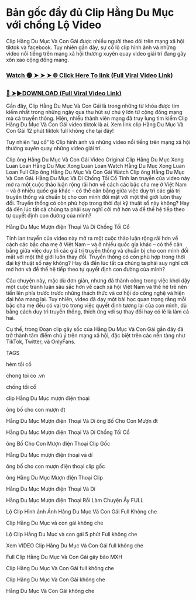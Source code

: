 # Bản gốc đầy đủ Clip Hằng Du Mục với chồng Lộ Video

Clip Hằng Du Mục Và Con Gái được nhiều người theo dõi trên mạng xã hội tiktok và facebook. Tuy nhiên gần đây, sự cố lộ clip hình ảnh và những video nổi tiếng trên mạng xã hội thường xuyên quay video giải trí đang gây xôn xao cộng đồng mạng.


### [Watch 🟢 ➤ ➤ ➤ 🌐 Click Here To link (Full Viral Video Link)](https://cinesky.today/clip-hang-du-muc-video/)

### [🔴 ➤►DOWNLOAD (Full Viral Video Link)](https://cinesky.today/clip-hang-du-muc-video/)

Gần đây, Clip Hằng Du Mục Và Con Gái là trong những từ khóa được tìm kiếm nhất trong những ngày qua thu hút sự chú ý lớn từ cộng đồng mạng mà cả truyền thông. Hiện, nhiều thành viên mạng đã truy lung tìm kiếm Clip Hằng Du Mục Và Con Gái video tiktok là ai. Xem link clip Hằng Du Mục Và Con Gái 12 phút tiktok full không che tại đây!

Tuy nhiên “sự cố” lộ Clip hình ảnh và những video nổi tiếng trên mạng xã hội thường xuyên quay những video giải trí.

Clip ông Hằng Du Mục Và Con Gái Video Original Clip Hằng Du Mục Xong Luan Loan Hằng Du Mục Xong Luan Loan Watch Hằng Du Mục Xong Luan Loan Full Clip ông Hằng Du Mục Và Con Gái Watch Clip ông Hằng Du Mục Và Con Gái. Hằng Du Mục Và Dí Chống Tối Cổ Tính lan truyền của video này mở ra một cuộc thảo luận rộng rãi hơn về cách các bậc cha mẹ ở Việt Nam – và ở nhiều quốc gia khác – có thể cân bằng giữa việc duy trì các giá trị truyền thống và chuẩn bị cho con mình đối mặt với một thế giới luôn thay đổi. Truyền thống có còn phù hợp trong thời đại kỹ thuật số này không? Hay đã đến lúc tất cả chúng ta phải suy nghĩ cởi mở hơn và để thế hệ tiếp theo tự quyết định con đường của mình?

Hằng Du Mục Mượn điện Thoại Và Dí Chống Tối Cổ

Tính lan truyền của video này mở ra một cuộc thảo luận rộng rãi hơn về cách các bậc cha mẹ ở Việt Nam – và ở nhiều quốc gia khác – có thể cân bằng giữa việc duy trì các giá trị truyền thống và chuẩn bị cho con mình đối mặt với một thế giới luôn thay đổi. Truyền thống có còn phù hợp trong thời đại kỹ thuật số này không? Hay đã đến lúc tất cả chúng ta phải suy nghĩ cởi mở hơn và để thế hệ tiếp theo tự quyết định con đường của mình?

Câu chuyện này, mặc dù đơn giản, nhưng đã thành công trong việc khơi dậy một cuộc tranh luận sâu sắc hơn về cách xã hội Việt Nam và thế hệ trẻ nên tiến lên phía trước trước những thách thức và cơ hội do công nghệ và hiện đại hóa mang lại. Tuy nhiên, video đã dạy một bài học quan trọng rằng mỗi bậc cha mẹ đều có vai trò trong việc quyết định tương lai của con mình, dù bằng cách duy trì truyền thống, thích ứng với sự thay đổi hay có lẽ là làm cả hai.

Cụ thể, trong Đoạn clip gây sốc của Hằng Du Mục Và Con Gái gần đây đã trở thành tâm điểm chú ý trên mạng xã hội, đặc biệt trên các nền tảng như TikTok, Twitter, và OnlyFans.

TAGS

hẻm tối cổ

chong toi co .vn

chống tối cổ

clip Hằng Du Mục mượn điện thoại

ông bố cho con mượn đt

Hằng Du Mục Mượn điện Thoại Và Dí ông Bố Cho Con Mượn đt

Hằng Du Mục Mượn điện Thoại Và Dí Chống Tối Cổ

ông Bố Cho Con Mượn điện Thoại Clip Gốc

Hằng Du Mục mượn điện thoại và dí

ông bố cho con mượn điện thoại clip gốc

ông Hằng Du Mục Mượn điện Thoại Clip

Hằng Du Mục Mượn điện Thoại Và Dí

Hằng Du Mục Mượn điện Thoại Rồi Làm Chuyện Ấy FULL

Lộ Clip Hình ảnh Ánh Hằng Du Mục Và Con Gái Full Không che

Clip Hằng Du Mục và con gái không che

Lộ Clip Hằng Du Mục và con gái 5 phút Full không che

Xem VIDEO Clip Hằng Du Mục Và Con Gái full không che

Full Clip Hằng Du Mục Và Con Gái gây bão MXH

Clip Hằng Du Mục Và Con Gái full không che

Clip Hằng Du Mục Và Con Gái không che

Hằng Du Mục Và Con Gái không che
